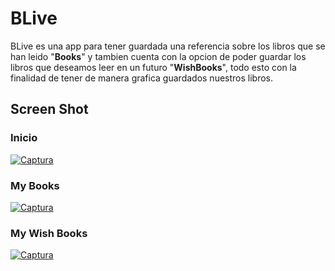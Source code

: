 # BLive
BLive es una app para tener guardada una referencia sobre los libros que se han leido "**Books**" y tambien cuenta con la 
opcion de poder guardar los libros que deseamos leer en un futuro "**WishBooks**", todo esto con la finalidad de tener de manera 
grafica guardados nuestros libros.

## Screen Shot
### Inicio
<a href="https://ibb.co/sKJ137B"><img src="https://i.ibb.co/Mc51NdX/Captura.png" alt="Captura" border="0"></a>
### My Books
<a href="https://ibb.co/DgmyhQ1"><img src="https://i.ibb.co/QjhRLMJ/Captura.png" alt="Captura" border="0"></a>
### My Wish Books
<a href="https://ibb.co/gtqdD57"><img src="https://i.ibb.co/F8ZXBSW/Captura.png" alt="Captura" border="0"></a>

